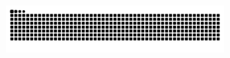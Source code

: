 <picture>
  <source media="(prefers-color-scheme: dark)" srcset="https://raw.githubusercontent.com/MGS-Daniil/MGS-Daniil/output/github-snake-dark.svg" />
  <source media="(prefers-color-scheme: light)" srcset="https://raw.githubusercontent.com/MGS-Daniil/MGS-Daniil/output/github-snake.svg" />
  <img alt="github-snake" src="https://raw.githubusercontent.com/Daniil10295/Daniil10295/output/github-snake.svg" />
</picture>
